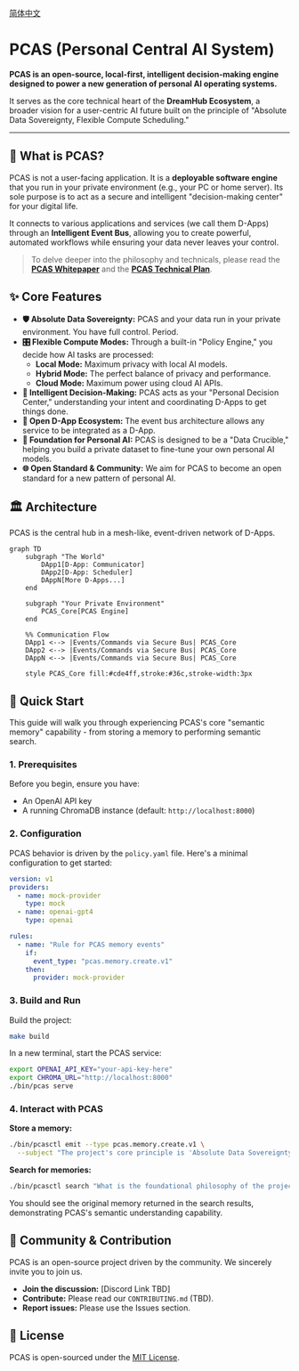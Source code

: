 [简体中文](README.zh.md)

# PCAS (Personal Central AI System)

**PCAS is an open-source, local-first, intelligent decision-making engine designed to power a new generation of personal AI operating systems.**

It serves as the core technical heart of the **DreamHub Ecosystem**, a broader vision for a user-centric AI future built on the principle of "Absolute Data Sovereignty, Flexible Compute Scheduling."

---

## 📖 What is PCAS?

PCAS is not a user-facing application. It is a **deployable software engine** that you run in your private environment (e.g., your PC or home server). Its sole purpose is to act as a secure and intelligent "decision-making center" for your digital life.

It connects to various applications and services (we call them D-Apps) through an **Intelligent Event Bus**, allowing you to create powerful, automated workflows while ensuring your data never leaves your control.

> To delve deeper into the philosophy and technicals, please read the **[PCAS Whitepaper](docs/WHITEPAPER.md)** and the **[PCAS Technical Plan](docs/PCAS_PLAN.md)**.

## ✨ Core Features

*   **🛡️ Absolute Data Sovereignty:** PCAS and your data run in your private environment. You have full control. Period.
*   **🎛️ Flexible Compute Modes:** Through a built-in "Policy Engine," you decide how AI tasks are processed:
    *   **Local Mode:** Maximum privacy with local AI models.
    *   **Hybrid Mode:** The perfect balance of privacy and performance.
    *   **Cloud Mode:** Maximum power using cloud AI APIs.
*   **🤖 Intelligent Decision-Making:** PCAS acts as your "Personal Decision Center," understanding your intent and coordinating D-Apps to get things done.
*   **🧩 Open D-App Ecosystem:** The event bus architecture allows any service to be integrated as a D-App.
*   **🚀 Foundation for Personal AI:** PCAS is designed to be a "Data Crucible," helping you build a private dataset to fine-tune your own personal AI models.
*   **🌐 Open Standard & Community:** We aim for PCAS to become an open standard for a new pattern of personal AI.

## 🏛️ Architecture

PCAS is the central hub in a mesh-like, event-driven network of D-Apps.

```mermaid
graph TD
    subgraph "The World"
        DApp1[D-App: Communicator]
        DApp2[D-App: Scheduler]
        DAppN[More D-Apps...]
    end

    subgraph "Your Private Environment"
        PCAS_Core[PCAS Engine]
    end

    %% Communication Flow
    DApp1 <--> |Events/Commands via Secure Bus| PCAS_Core
    DApp2 <--> |Events/Commands via Secure Bus| PCAS_Core
    DAppN <--> |Events/Commands via Secure Bus| PCAS_Core

    style PCAS_Core fill:#cde4ff,stroke:#36c,stroke-width:3px
```

## 🚀 Quick Start

This guide will walk you through experiencing PCAS's core "semantic memory" capability - from storing a memory to performing semantic search.

### 1. Prerequisites

Before you begin, ensure you have:
- An OpenAI API key
- A running ChromaDB instance (default: `http://localhost:8000`)

### 2. Configuration

PCAS behavior is driven by the `policy.yaml` file. Here's a minimal configuration to get started:

```yaml
version: v1
providers:
  - name: mock-provider
    type: mock
  - name: openai-gpt4
    type: openai

rules:
  - name: "Rule for PCAS memory events"
    if:
      event_type: "pcas.memory.create.v1"
    then:
      provider: mock-provider
```

### 3. Build and Run

Build the project:
```bash
make build
```

In a new terminal, start the PCAS service:
```bash
export OPENAI_API_KEY="your-api-key-here"
export CHROMA_URL="http://localhost:8000"
./bin/pcas serve
```

### 4. Interact with PCAS

**Store a memory:**
```bash
./bin/pcasctl emit --type pcas.memory.create.v1 \
  --subject "The project's core principle is 'Absolute Data Sovereignty, Flexible Compute Scheduling.'"
```

**Search for memories:**
```bash
./bin/pcasctl search "What is the foundational philosophy of the project?"
```

You should see the original memory returned in the search results, demonstrating PCAS's semantic understanding capability.

## 🤝 Community & Contribution

PCAS is an open-source project driven by the community. We sincerely invite you to join us.

*   **Join the discussion:** [Discord Link TBD]
*   **Contribute:** Please read our `CONTRIBUTING.md` (TBD).
*   **Report issues:** Please use the Issues section.

## 📄 License

PCAS is open-sourced under the [MIT License](LICENSE).